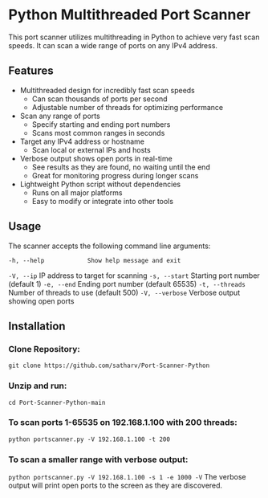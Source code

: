 # Python Multithreaded Port Scanner

This port scanner utilizes multithreading in Python to achieve very fast scan speeds. It can scan a wide range of ports on any IPv4 address.

## Features

- Multithreaded design for incredibly fast scan speeds
  - Can scan thousands of ports per second
  - Adjustable number of threads for optimizing performance
- Scan any range of ports
  - Specify starting and ending port numbers
  - Scans most common ranges in seconds
- Target any IPv4 address or hostname
  - Scan local or external IPs and hosts
- Verbose output shows open ports in real-time
  - See results as they are found, no waiting until the end
  - Great for monitoring progress during longer scans
- Lightweight Python script without dependencies
  - Runs on all major platforms
  - Easy to modify or integrate into other tools

## Usage

The scanner accepts the following command line arguments:
```
-h, --help            Show help message and exit
```      
```-V, --ip```        IP address to target for scanning
```-s, --start```     Starting port number (default 1)
```-e, --end```       Ending port number (default 65535)
```-t, --threads```   Number of threads to use (default 500)
```-V, --verbose```   Verbose output showing open ports

## Installation 
### Clone Repository:
```git clone https://github.com/satharv/Port-Scanner-Python```
### Unzip and run:
```cd Port-Scanner-Python-main```

### To scan ports 1-65535 on 192.168.1.100 with 200 threads:
```python portscanner.py -V 192.168.1.100 -t 200```

### To scan a smaller range with verbose output:
```python portscanner.py -V 192.168.1.100 -s 1 -e 1000 -V```
The verbose output will print open ports to the screen as they are discovered.
